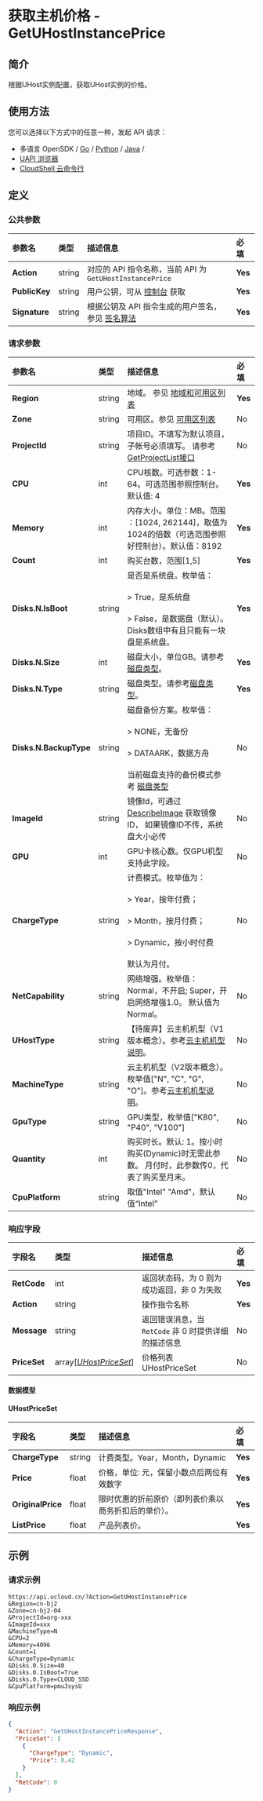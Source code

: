 # 获取主机价格 - GetUHostInstancePrice

## 简介

根据UHost实例配置，获取UHost实例的价格。






## 使用方法

您可以选择以下方式中的任意一种，发起 API 请求：
- 多语言 OpenSDK / [Go](https://github.com/ucloud/ucloud-sdk-go) / [Python](https://github.com/ucloud/ucloud-sdk-python3) / [Java](https://github.com/ucloud/ucloud-sdk-java) /
- [UAPI 浏览器](https://console.ucloud.cn/uapi/detail?id=GetUHostInstancePrice)
- [CloudShell 云命令行](https://shell.ucloud.cn/)


## 定义

### 公共参数

| 参数名 | 类型 | 描述信息 | 必填 |
|:---|:---|:---|:---|
| **Action**     | string  | 对应的 API 指令名称，当前 API 为 `GetUHostInstancePrice`                        | **Yes** |
| **PublicKey**  | string  | 用户公钥，可从 [控制台](https://console.ucloud.cn/uapi/apikey) 获取                                             | **Yes** |
| **Signature**  | string  | 根据公钥及 API 指令生成的用户签名，参见 [签名算法](api/summary/signature.md)  | **Yes** |

### 请求参数

| 参数名 | 类型 | 描述信息 | 必填 |
|:---|:---|:---|:---|
| **Region** | string | 地域。 参见 [地域和可用区列表](api/summary/regionlist) |**Yes**|
| **Zone** | string | 可用区。参见 [可用区列表](api/summary/regionlist) |No|
| **ProjectId** | string | 项目ID。不填写为默认项目，子帐号必须填写。 请参考[GetProjectList接口](api/summary/get_project_list) |No|
| **CPU** | int | CPU核数。可选参数：1-64。可选范围参照控制台。默认值: 4 |**Yes**|
| **Memory** | int | 内存大小。单位：MB。范围 ：[1024, 262144]，取值为1024的倍数（可选范围参照好控制台）。默认值：8192 |**Yes**|
| **Count** | int | 购买台数，范围[1,5] |**Yes**|
| **Disks.N.IsBoot** | string | 是否是系统盘。枚举值：<br /><br /> > True，是系统盘 <br /><br /> > False，是数据盘（默认）。Disks数组中有且只能有一块盘是系统盘。 |**Yes**|
| **Disks.N.Size** | int | 磁盘大小，单位GB。请参考[磁盘类型](api/uhost-api/disk_type)。 |**Yes**|
| **Disks.N.Type** | string | 磁盘类型。请参考[磁盘类型](api/uhost-api/disk_type)。 |**Yes**|
| **Disks.N.BackupType** | string | 磁盘备份方案。枚举值：<br /><br /> > NONE，无备份 <br /><br /> > DATAARK，数据方舟 <br /><br /> 当前磁盘支持的备份模式参考 [磁盘类型](api/uhost-api/disk_type) |No|
| **ImageId** | string | 镜像Id，可通过 [DescribeImage](api/uhost-api/describe_image) 获取镜像ID， 如果镜像ID不传，系统盘大小必传 |No|
| **GPU** | int | GPU卡核心数。仅GPU机型支持此字段。 |No|
| **ChargeType** | string | 计费模式。枚举值为： <br /><br /> > Year，按年付费； <br /><br /> > Month，按月付费；<br /><br /> > Dynamic，按小时付费 <br /><br /> 默认为月付。 |No|
| **NetCapability** | string | 网络增强。枚举值：Normal，不开启; Super，开启网络增强1.0。 默认值为Normal。 |No|
| **UHostType** | string | 【待废弃】云主机机型（V1版本概念）。参考[云主机机型说明](api/uhost-api/uhost_type)。 |No|
| **MachineType** | string | 云主机机型（V2版本概念）。枚举值["N", "C", "G", "O"]。参考[云主机机型说明](api/uhost-api/uhost_type)。 |No|
| **GpuType** | string | GPU类型，枚举值["K80", "P40", "V100"] |No|
| **Quantity** | int | 购买时长。默认: 1。按小时购买(Dynamic)时无需此参数。 月付时，此参数传0，代表了购买至月末。 |No|
| **CpuPlatform** | string | 取值"Intel" "Amd"，默认值“Intel” |No|

### 响应字段

| 字段名 | 类型 | 描述信息 | 必填 |
|:---|:---|:---|:---|
| **RetCode** | int | 返回状态码，为 0 则为成功返回，非 0 为失败 |**Yes**|
| **Action** | string | 操作指令名称 |**Yes**|
| **Message** | string | 返回错误消息，当 `RetCode` 非 0 时提供详细的描述信息 |No|
| **PriceSet** | array[[*UHostPriceSet*](#UHostPriceSet)] | 价格列表 UHostPriceSet |No|

#### 数据模型


#### UHostPriceSet

| 字段名 | 类型 | 描述信息 | 必填 |
|:---|:---|:---|:---|
| **ChargeType** | string | 计费类型。Year，Month，Dynamic |**Yes**|
| **Price** | float | 价格，单位: 元，保留小数点后两位有效数字 |**Yes**|
| **OriginalPrice** | float | 限时优惠的折前原价（即列表价乘以商务折扣后的单价）。 |**Yes**|
| **ListPrice** | float | 产品列表价。 |**Yes**|

## 示例

### 请求示例
    
```
https://api.ucloud.cn/?Action=GetUHostInstancePrice
&Region=cn-bj2
&Zone=cn-bj2-04
&ProjectId=org-xxx
&ImageId=xxx
&MachineType=N
&CPU=2
&Memory=4096
&Count=1
&ChargeType=Dynamic
&Disks.0.Size=40
&Disks.0.IsBoot=True
&Disks.0.Type=CLOUD_SSD
&CpuPlatform=pmuJsysU
```

### 响应示例
    
```json
{
  "Action": "GetUHostInstancePriceResponse",
  "PriceSet": [
    {
      "ChargeType": "Dynamic",
      "Price": 0.42
    }
  ],
  "RetCode": 0
}
```





